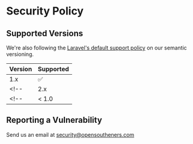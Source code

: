 # Security Policy

## Supported Versions

We're also following the [Laravel's default support policy](https://laravel.com/docs/master/releases#support-policy) on our semantic versioning.

| Version | Supported          |
| ------- | ------------------ |
| 1.x     | :white_check_mark: |
<!-- | 2.x     | :white_check_mark: | -->
<!-- | < 1.0   | :x:                | -->

## Reporting a Vulnerability

Send us an email at security@opensoutheners.com
